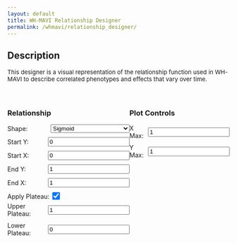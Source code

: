 ```yaml
---
layout: default
title: WH-MAVI Relationship Designer
permalink: /whmavi/relationship_designer/
---
```


## Description
<div style="font-size: 0.95em;">This designer is a visual representation of the relationship function used in WH-MAVI to describe correlated phenotypes and effects that vary over time.<br><br></div>

<script src="https://cdn.jsdelivr.net/npm/chart.js"></script>

<style>

  h3 {
      text-align: left;
  }
  
  #controls {
    margin-top: 20px;
  }
  
  .control-group {
    margin-bottom: 10px;
    display: flex;
    align-items: center;
  }
  
  .control-group label {
    flex: 1;
    margin-right: 10px;
  }
  
  .control-group select {
    flex: 2;
  }
  
  @media (max-width: 768px) {

    h3 {
        text-align: center;
    }
    
      .control-group {
          flex-direction: column;
      }
  
      .control-group label {
          margin-right: 0;
          margin-bottom: 5px;
      }
  
      .control-group input[type="number"],
      .control-group select {
        flex: none;
        width: 95%;
      }
  }  

  .hidden {
    display: none;
  }
</style>

<canvas id="relationshipChart" width="800" height="400"></canvas>

<div id="controls" style="display: flex; justify-content: space-between;">
  <div id="relationship-controls">
    <h3>Relationship</h3>
    <div class="control-group">
      <label for="shape">Shape:</label>
      <select id="shape" onchange="toggleInputs('1')">
        <option value="sigmoid">Sigmoid</option>
        <option value="tradeoff">Trade-off</option>
        <option value="linear">Linear</option>
        <option value="acceleratingup">Accelerating (positive)</option>
        <option value="deceleratingup">Decelerating (positive)</option>
        <option value="acceleratingdown">Accelerating (negative)</option>
        <option value="deceleratingdown">Decelerating (negative)</option>
      </select>
    </div>
    <div class="control-group">
      <label for="start-y">Start Y:</label>
      <input type="number" id="start-y-value" value="0" step="0.01">
    </div>
    <div class="control-group">
      <label for="start-x">Start X:</label>
      <input type="number" id="start-x-value" value="0" step="0.01">
    </div>
    <div class="control-group">
      <label for="end-y">End Y:</label>
      <input type="number" id="end-y-value" value="1" step="0.01">
    </div>
    <div class="control-group">
      <label for="end-x">End X:</label>
      <input type="number" id="end-x-value" value="1" step="0.1">
    </div>
    <div style="margin-bottom: 5px;">
      <label for="apply-plateau">Apply Plateau:</label>
      <input type="checkbox" id="apply-plateau-value" checked style="transform: scale(1.35); margin-left: 5px;">
    </div>
    <div class="control-group">
      <label for="plateau-upper">Upper Plateau:</label>
      <input type="number" id="plateau-upper-value" value="1" step="0.1">
    </div>
    <div class="control-group">
      <label for="plateau-lower">Lower Plateau:</label>
      <input type="number" id="plateau-lower-value" value="0" step="0.1">
    </div>
</div>


  <div id="plot-controls">
    <h3>Plot Controls</h3>
    <div class="control-group">
      <label for="xmax">X Max:</label>
      <input type="number" id="xmax" value="1" step="0.1">
    </div>
    <div class="control-group">
      <label for="ymax">Y Max:</label>
      <input type="number" id="ymax" value="1" step="0.1">
    </div>
  </div>
</div>

<script>
  
function toggleInputs() {
  const shape = document.getElementById('shape').value;
  const start_y = document.getElementById('start-y-value');
  const start_x = document.getElementById('start-x-value');
  const end_y = document.getElementById('end-y-value');
  const end_x = document.getElementById('end-y-value');
  const apply_plateau = document.getElementById('apply-plateau-value');
  const upper_plateau = document.getElementById('plateau-upper-value');
  const lower_plateau = document.getElementById('plateau-lower-value');

  if (shape === 'sigmoid') {
    start_y.classList.remove('hidden');
    start_x.classList.remove('hidden');
    end_y.classList.remove('hidden');
    end_x.classList.remove('hidden');
    apply_plateau.classList.remove('hidden');
    upper_plateau.classList.remove('hidden');
    lower_plateau.classList.remove('hidden');
  } else if (distributionType === 'linear') {
    start_y.classList.remove('hidden');
    start_x.classList.remove('hidden');
    end_y.classList.remove('hidden');
    end_x.classList.remove('hidden');
    apply_plateau.classList.add('hidden');
    upper_plateau.classList.add('hidden');
    lower_plateau.classList.add('hidden');
  }
}

document.addEventListener('DOMContentLoaded', function() {
  toggleInputs();
  document.getElementById('shape').addEventListener('change', toggleInputs);
});

  
</script>

<script>
  let chart;

  function calculateRelationship(x, shape, start_y, end_y, start_x, end_x, plateau, plateau_upper, plateau_lower) {
    let yValues = [];

    if (shape === "sigmoid") {
        let steepness = 10 / (end_x - start_x);
        let inflection = (start_x + end_x) / 2;

        x.forEach(xi => {
            let y = start_y + (end_y - start_y) / (1 + Math.exp(-steepness * (xi - inflection)));
            yValues.push(y);
        });
    }

    if (shape === "linear") {
        let slope = (end_y - start_y) / (end_x - start_x);
        let intercept = start_y - slope * start_x;

        x.forEach(xi => {
            let y = slope * xi + intercept;
            yValues.push(y);
        });
    }

    if (plateau) {
        yValues = yValues.map(y => {
            if (y < plateau_lower) {
                return plateau_lower;
            } else if (y > plateau_upper) {
                return plateau_upper;
            } else {
                return y;
            }
        });
    }

    return yValues;
}

  function plotRelationship() {
    const shape = document.getElementById("shape").value;
    const start_y = parseFloat(document.getElementById("start-y-value").value);
    const end_y = parseFloat(document.getElementById("end-y-value").value);
    const start_x = parseFloat(document.getElementById("start-x-value").value);
    const end_x = parseFloat(document.getElementById("end-x-value").value);
    const plateau = document.getElementById("apply-plateau-value").checked;
    const plateau_upper = parseFloat(document.getElementById("plateau-upper-value").value);
    const plateau_lower = parseFloat(document.getElementById("plateau-lower-value").value);
    
    const xmax = parseFloat(document.getElementById("xmax").value);
    const ymax = parseFloat(document.getElementById("ymax").value);

    let x = [];
    for (let i = 0; i <= 100; i += 0.01) {
        x.push(parseFloat(i.toFixed(2)));
    }
    
    const y = calculateRelationship(x, shape, start_y, end_y, start_x, end_x, plateau, plateau_upper, plateau_lower);

    console.log("First 10 values of x:", x.slice(0, 10));
    console.log("First 10 values of y_values:", y.slice(0, 10));
    
    if (!chart) {
      const ctx = document.getElementById("relationshipChart").getContext("2d");
      chart = new Chart(ctx, {
        type: "line",
        data: {
          labels: x,
          datasets: [
            {
              data: y,
              borderColor: "#3498db",
              fill: false,
              pointRadius: 0,
            },
          ],
        },
        options: {
          scales: {
            x: {
              min: 0,
              max: xmax,
              type: "linear",
              position: "bottom",
              title: {
                display: true,
                text: 'Variable 1'
              }
            },
            y: {
              min: 0,
              max: ymax,
              title: {
                display: true,
                text: 'Variable 2'
              }
            },
          },
          plugins: {
            legend: {
              display: false
            }
          }
        }
      });
    } else {
      chart.data.labels = x;
      chart.data.datasets[0].data = y;
      chart.options.scales.x.max = xmax;
      chart.options.scales.y.max = ymax;
      chart.update();
    }
  }

  document.querySelectorAll("#controls input, #controls select").forEach((input) => {
    input.addEventListener("input", plotRelationship);
  });

  // Initial plot
  plotRelationship();
</script>
